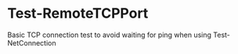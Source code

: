 # Test-RemoteTCPPort
Basic TCP connection test to avoid waiting for ping when using Test-NetConnection

